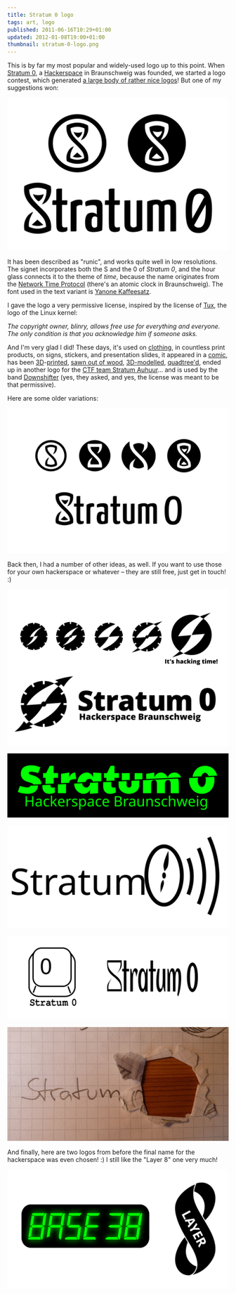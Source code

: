```yaml
---
title: Stratum 0 logo
tags: art, logo
published: 2011-06-16T10:29+01:00
updated: 2012-01-08T19:00+01:00
thumbnail: stratum-0-logo.png
---
```


This is by far my most popular and widely-used logo up to this point. When [Stratum 0](https://stratum0.org), a [Hackerspace](http://hackerspaces.org) in Braunschweig was founded, we started a logo contest, which generated [a large body of rather nice logos](https://stratum0.org/wiki/Archiv:Logowettbewerb)! But one of my suggestions won:

![Stratum 0 logo](stratum-0-logo.svg)

It has been described as "runic", and works quite well in low resolutions. The signet incorporates both the S and the 0 of *Stratum 0*, and the hour glass connects it to the theme of *time*, because the name originates from the [Network Time Protocol](https://en.wikipedia.org/wiki/Network_Time_Protocol) (there's an atomic clock in Braunschweig). The font used in the text variant is [Yanone Kaffeesatz](https://www.yanone.de/fonts/kaffeesatz/).

I gave the logo a very permissive license, inspired by the license of [Tux](https://en.wikipedia.org/wiki/File:Tux.png), the logo of the Linux kernel:

*The copyright owner, blinry, allows free use for everything and everyone. The only condition is that you acknowledge him if someone asks.*

And I'm very glad I did!
These days, it's used on
[clothing](https://stratum0.org/wiki/Bekleidung),
in countless print products, on signs, stickers, and presentation slides,
it appeared in a [comic](https://stratum0.org/wiki/Datei:Stratumtroll.png),
has been [3D](https://stratum0.org/wiki/Datei:Stratum0_Test-Tag.jpg)-[printed](http://www.thingiverse.com/thing:38861),
[sawn out of wood](https://stratum0.org/wiki/Datei:20120430-Holzschild-01.jpg),
[3D-modelled](https://twitter.com/lichtfeind/status/606562532510199808),
[quadtree'd](https://stratum0.org/wiki/Datei:Foobla.jpg),
ended up in another logo for the [CTF team Stratum Auhuur](https://twitter.com/stratumauhuur)…
and is used by the band [Downshifter](https://www.downshifter-music.de/) (yes, they asked, and yes, the license was meant to be that permissive).

Here are some older variations:

![Hour glass variations](hour-glass.svg)

Back then, I had a number of other ideas, as well. If you want to use those for your own hackerspace or whatever – they are still free, just get in touch! :)

![It's hacking time!](hacking-time.svg)

![Out of sync](out-of-sync.svg)

![Time transmission](radio.svg)

![Key and hour glass](key-and-hour-glass.svg)

![Stratum hole](hole.jpg)

And finally, here are two logos from before the final name for the hackerspace was even chosen! :) I still like the "Layer 8" one very much!

![Base 38 and Layer 8](base-and-layer.svg)

